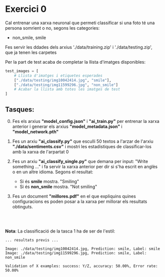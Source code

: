 # Exercici 0

Cal entrenar una xarxa neuronal que permeti classificar si una foto té una persona somrient o no, segons les categories: 

- non_smile, smile

Fes servir les ddades dels arxius './data/training.zip' i './data/testing.zip', que ja tenen les carpetes

Per la part de test acaba de completar la llista d'imatges disponibles:
```python
test_images = [
    # Llista d'imatges i etiquetes esperades
    ["./data/testing/img10042414.jpg", "smile"],
    ["./data/testing/img11599296.jpg", "non_smile"]
    # Acabar la llista amb totes les imatges de test
]
```

## Tasques:

0) Fes els arxius **"model_config.json"** i **"ai_train.py"** per entrenar la xarxa anterior i generar els arxius **"model_metadata.json"** i **"model_network.pth"**

1) Fes un arxiu **"ai_classify.py"** que esculli 50 textos a l'arzar de l'arxiu **"./data/sentiments.csv"** i mostri les estadistiques de classificar-los amb la xarxa de l'arpartat 0

2) Fes un arxiu **"ai_classify_single.py"** que demana per input: "Write something ..." i fa servir la xarxa anterior per dir si s'ha escrit en anglès o en un altre idioma. Segons el resultat:

    - Si és **smile** mostra. "Smiling"
    - Si és **non_smile** mostra. "Not smiling"

3) Fes un document **"millores.pdf"** en el que expliquins quines configuracions es poden posar a la xarxa per millorar els resultats obtinguts.

<br/><br/>

**Nota**: La classificació de la tasca 1 ha de ser de l'estil:

```text
... resultats previs ...

Image: ./data/testing/img10042414.jpg, Prediction: smile, Label: smile
Image: ./data/testing/img11599296.jpg, Prediction: smile, Label: non_smile

Validation of X examples: success: Y/Z, accuracy: 50.00%, Error rate: 50.00%
```